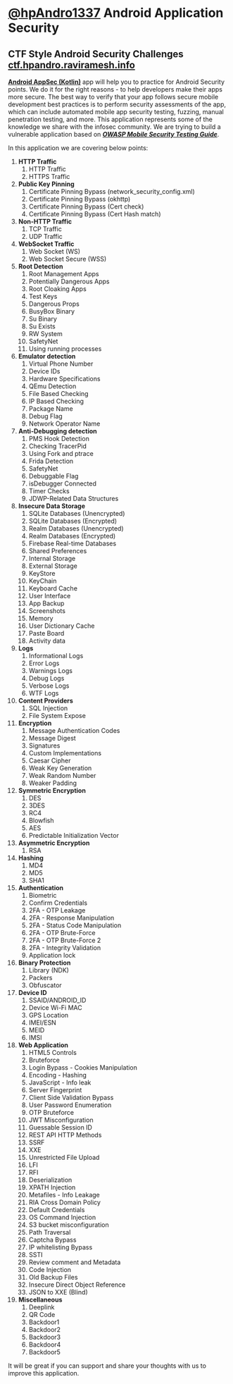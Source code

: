 # [@hpAndro1337](https://twitter.com/hpandro1337) Android Application Security 

## CTF Style Android Security Challenges [ctf.hpandro.raviramesh.info](http://ctf.hpandro.raviramesh.info)

**[Android AppSec (Kotlin)](https://play.google.com/store/apps/details?id=com.hpandro.androidsecurity)** app will help you to practice for Android Security points. We do it for the right reasons - to help developers make their apps more secure. The best way to verify that your app follows secure mobile development best practices is to perform security assessments of the app, which can include automated mobile app security testing, fuzzing, manual penetration testing, and more. This application represents some of the knowledge we share with the infosec community. We are trying to build a vulnerable application based on ***[OWASP Mobile Security Testing Guide](https://github.com/OWASP/owasp-mstg)***.

In this application we are covering below points:

1. **HTTP Traffic**
   1. HTTP Traffic
   2. HTTPS Traffic
2. **Public Key Pinning**
   1. Certificate Pinning Bypass (network_security_config.xml)
   2. Certificate Pinning Bypass (okhttp)
   3. Certificate Pinning Bypass (Cert check)
   4. Certificate Pinning Bypass (Cert Hash match)
3. **Non-HTTP Traffic**
   1. TCP Traffic
   2. UDP Traffic
4. **WebSocket Traffic**
   1. Web Socket (WS)
   2. Web Socket Secure (WSS)
5. **Root Detection**
   1. Root Management Apps
   2. Potentially Dangerous Apps
   3. Root Cloaking Apps
   4. Test Keys
   5. Dangerous Props
   6. BusyBox Binary
   7. Su Binary
   8. Su Exists
   9. RW System
   10. SafetyNet
   11. Using running processes
6. **Emulator detection**
   1. Virtual Phone Number
   2. Device IDs
   3. Hardware Specifications
   4. QEmu Detection
   5. File Based Checking
   6. IP Based Checking
   7. Package Name
   8. Debug Flag
   9. Network Operator Name
7. **Anti-Debugging detection**
   1. PMS Hook Detection
   2. Checking TracerPid
   3. Using Fork and ptrace
   4. Frida Detection
   5. SafetyNet
   6. Debuggable Flag
   7. isDebugger Connected
   8. Timer Checks
   9. JDWP-Related Data Structures
8. **Insecure Data Storage**
   1. SQLite Databases (Unencrypted)
   2. SQLite Databases (Encrypted)
   3. Realm Databases (Unencrypted)
   4. Realm Databases (Encrypted)
   5. Firebase Real-time Databases
   6. Shared Preferences
   7. Internal Storage
   8. External Storage
   9. KeyStore
   10. KeyChain
   11. Keyboard Cache
   12. User Interface
   13. App Backup
   14. Screenshots
   15. Memory
   16. User Dictionary Cache
   17. Paste Board
   18. Activity data
9. **Logs**
   1. Informational Logs
   2. Error Logs
   3. Warnings Logs
   4. Debug Logs
   5. Verbose Logs
   6. WTF Logs
10. **Content Providers**
    1. SQL Injection
    2. File System Expose
11. **Encryption**
    1. Message Authentication Codes
    2. Message Digest
    3. Signatures
    4. Custom Implementations
    5. Caesar Cipher
    6. Weak Key Generation
    7. Weak Random Number
    8. Weaker Padding
12. **Symmetric Encryption**
    1. DES
    2. 3DES
    3. RC4
    4. Blowfish
    5. AES
    6. Predictable Initialization Vector
13. **Asymmetric Encryption**
    1. RSA
14. **Hashing**
    1. MD4
    2. MD5
    3. SHA1
15. **Authentication**
    1. Biometric
    2. Confirm Credentials
    3. 2FA - OTP Leakage
    4. 2FA - Response Manipulation
    5. 2FA - Status Code Manipulation
    6. 2FA - OTP Brute-Force
    7. 2FA - OTP Brute-Force 2
    8. 2FA - Integrity Validation
    9. Application lock
16. **Binary Protection**
    1. Library (NDK)
    2. Packers
    3. Obfuscator
17. **Device ID**
    1. SSAID/ANDROID_ID
    2. Device Wi-Fi MAC
    3. GPS Location
    4. IMEI/ESN
    5. MEID
    6. IMSI
18. **Web Application**
    1. HTML5 Controls
    2. Bruteforce
    3. Login Bypass - Cookies Manipulation
    4. Encoding - Hashing
    5. JavaScript - Info leak
    6. Server Fingerprint
    7. Client Side Validation Bypass
    8. User Password Enumeration
    9. OTP Bruteforce
    10. JWT Misconfiguration
    11. Guessable Session ID
    12. REST API HTTP Methods
    13. SSRF
    14. XXE
    15. Unrestricted File Upload
    16. LFI
    17. RFI
    18. Deserialization
    19. XPATH Injection
    20. Metafiles - Info Leakage
    21. RIA Cross Domain Policy
    22. Default Credentials
    23. OS Command Injection
    24. S3 bucket misconfiguration
    25. Path Traversal
    26. Captcha Bypass
    27. IP whitelisting Bypass
    28. SSTI
    29. Review comment and Metadata
    30. Code Injection
    31. Old Backup Files
    32. Insecure Direct Object Reference
    33. JSON to XXE (Blind)
19. **Miscellaneous**
    1. Deeplink
    2. QR Code
    3. Backdoor1
    4. Backdoor2
    5. Backdoor3
    6. Backdoor4
    7. Backdoor5

It will be great if you can support and share your thoughts with us to improve this application.
